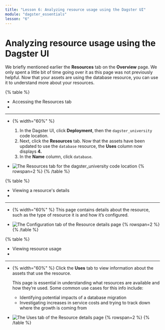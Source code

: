```yaml
---
title: "Lesson 6: Analyzing resource usage using the Dagster UI"
module: "dagster_essentials"
lesson: "6"
---
```


# Analyzing resource usage using the Dagster UI

We briefly mentioned earlier the **Resources** tab on the **Overview** page. We only spent a little bit of time going over it as this page was not previously helpful. Now that your assets are using the database resource, you can use it to understand more about your resources.

{% table %}
* Accessing the Resources tab 
*
---
* {% width="60%" %}
    1. In the Dagster UI, click **Deployment**, then the `dagster_university` code location.
	2. Next, click the **Resources** tab. Now that the assets have been updated to use the `database` resource, the **Uses** column now displays **4.**
	3. In the **Name** column, click `database`.

* ![The Resources tab for the dagster_university code location](/images/dagster-essentials/lesson-6/resources-tab-2.png) {% rowspan=2 %}
{% /table %}

{% table %}
* Viewing a resource's details 
*
---
* {% width="60%" %}
	This page contains details about the resource, such as the type of resource it is and how it’s configured.

* ![The Configuration tab of the Resource details page](/images/dagster-essentials/lesson-6/resource-details.png) {% rowspan=2 %}
{% /table %}

{% table %}
* Viewing resource usage 
*
---
* {% width="60%" %}
	Click the **Uses** tab to view information about the assets that use the resource.

	This page is essential in understanding what resources are available and how they’re used. Some common use cases for this info include:

	- Identifying potential impacts of a database migration
	- Investigating increases in service costs and trying to track down where the growth is coming from
    
* ![The Uses tab of the Resource details page](/images/dagster-essentials/lesson-6/resource-uses-tab.png) {% rowspan=2 %}
{% /table %}